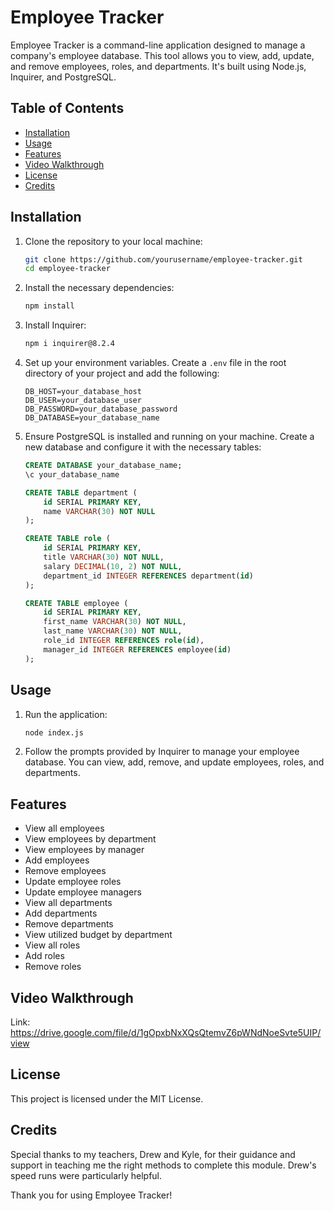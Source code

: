 # Employee Tracker

Employee Tracker is a command-line application designed to manage a company's employee database. This tool allows you to view, add, update, and remove employees, roles, and departments. It's built using Node.js, Inquirer, and PostgreSQL.

## Table of Contents

- [Installation](#installation)
- [Usage](#usage)
- [Features](#features)
- [Video Walkthrough](#video-walkthrough)
- [License](#license)
- [Credits](#credits)


## Installation

1. Clone the repository to your local machine:

    ```bash
    git clone https://github.com/yourusername/employee-tracker.git
    cd employee-tracker
    ```

2. Install the necessary dependencies:

    ```bash
    npm install
    ```

3. Install Inquirer:

    ```bash
    npm i inquirer@8.2.4
    ```

4. Set up your environment variables. Create a `.env` file in the root directory of your project and add the following:

    ```env
    DB_HOST=your_database_host
    DB_USER=your_database_user
    DB_PASSWORD=your_database_password
    DB_DATABASE=your_database_name
    ```

5. Ensure PostgreSQL is installed and running on your machine. Create a new database and configure it with the necessary tables:

    ```sql
    CREATE DATABASE your_database_name;
    \c your_database_name

    CREATE TABLE department (
        id SERIAL PRIMARY KEY,
        name VARCHAR(30) NOT NULL
    );

    CREATE TABLE role (
        id SERIAL PRIMARY KEY,
        title VARCHAR(30) NOT NULL,
        salary DECIMAL(10, 2) NOT NULL,
        department_id INTEGER REFERENCES department(id)
    );

    CREATE TABLE employee (
        id SERIAL PRIMARY KEY,
        first_name VARCHAR(30) NOT NULL,
        last_name VARCHAR(30) NOT NULL,
        role_id INTEGER REFERENCES role(id),
        manager_id INTEGER REFERENCES employee(id)
    );
    ```

## Usage

1. Run the application:

    ```bash
    node index.js
    ```

2. Follow the prompts provided by Inquirer to manage your employee database. You can view, add, remove, and update employees, roles, and departments.

## Features

- View all employees
- View employees by department
- View employees by manager
- Add employees
- Remove employees
- Update employee roles
- Update employee managers
- View all departments
- Add departments
- Remove departments
- View utilized budget by department
- View all roles
- Add roles
- Remove roles

## Video Walkthrough

Link: https://drive.google.com/file/d/1gOpxbNxXQsQtemvZ6pWNdNoeSvte5UIP/view
## License

This project is licensed under the MIT License.

## Credits

Special thanks to my teachers, Drew and Kyle, for their guidance and support in teaching me the right methods to complete this module. Drew's speed runs were particularly helpful.

Thank you for using Employee Tracker!
